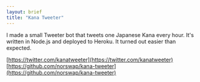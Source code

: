 ```yaml
---
layout: brief
title: "Kana Tweeter"
---
```


I made a small Tweeter bot that tweets one Japanese Kana every hour.
It's written in Node.js and deployed to Heroku. It turned out easier than
expected.

[https://twitter.com/kanatweeter](https://twitter.com/kanatweeter)  
[https://github.com/norswap/kana-tweeter](https://github.com/norswap/kana-tweeter)
